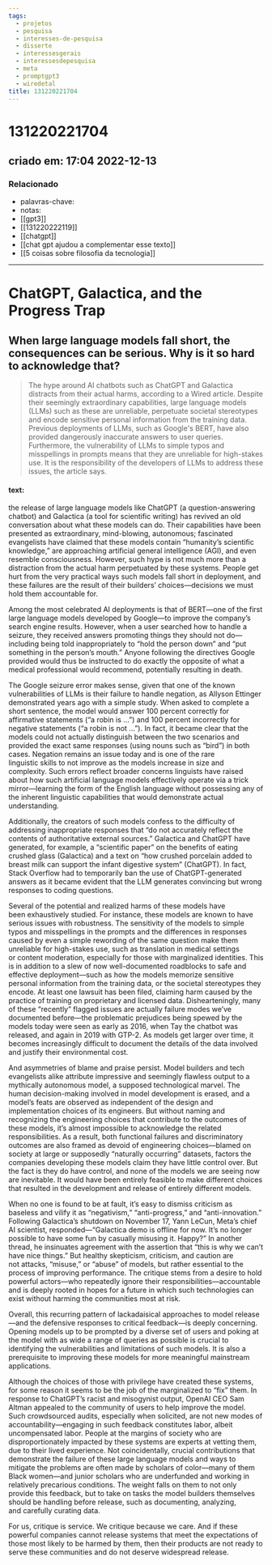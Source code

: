 ```yaml
---
tags:
  - projetos
  - pesquisa
  - interesses-de-pesquisa
  - disserte
  - interessesgerais
  - interessesdepesquisa
  - meta
  - promptgpt3
  - wiredetal
title: 131220221704
---
```

# 131220221704
## criado em: 17:04 2022-12-13

### Relacionado
- palavras-chave:    
- notas: 
- [[gpt3]]
- [[131220222119]]
- [[chatgpt]]
- [[chat gpt ajudou a complementar esse texto]]
- [[5 coisas sobre filosofia da tecnologia]]
---
# ChatGPT, Galactica, and the Progress Trap
## When large language models fall short, the consequences can be serious. Why is it so hard to acknowledge that?

>The hype around AI chatbots such as ChatGPT and Galactica distracts from their actual harms, according to a Wired article. Despite their seemingly extraordinary capabilities, large language models (LLMs) such as these are unreliable, perpetuate societal stereotypes and encode sensitive personal information from the training data. Previous deployments of LLMs, such as Google's BERT, have also provided dangerously inaccurate answers to user queries. Furthermore, the vulnerability of LLMs to simple typos and misspellings in prompts means that they are unreliable for high-stakes use. It is the responsibility of the developers of LLMs to address these issues, the article says.

#### text:
the release of large language models like ChatGPT (a question-answering chatbot) and Galactica (a tool for scientific writing) has revived an old conversation about what these models can do. Their capabilities have been presented as extraordinary, mind-blowing, autonomous; fascinated evangelists have claimed that these models contain “humanity’s scientific knowledge,” are approaching artificial general intelligence (AGI), and even resemble consciousness. However, such hype is not much more than a distraction from the actual harm perpetuated by these systems. People get hurt from the very practical ways such models fall short in deployment, and these failures are the result of their builders’ choices—decisions we must hold them accountable for. 

Among the most celebrated AI deployments is that of BERT—one of the first large language models developed by Google—to improve the company’s search engine results. However, when a user searched how to handle a seizure, they received answers promoting things they should not do—including being told inappropriately to “hold the person down” and “put something in the person’s mouth.” Anyone following the directives Google provided would thus be instructed to do exactly the opposite of what a medical professional would recommend, potentially resulting in death. 

The Google seizure error makes sense, given that one of the known vulnerabilities of LLMs is their failure to handle negation, as Allyson Ettinger demonstrated years ago with a simple study. When asked to complete a short sentence, the model would answer 100 percent correctly for affirmative statements (“a robin is …”) and 100 percent incorrectly for negative statements (“a robin is not ...”). In fact, it became clear that the models could not actually distinguish between the two scenarios and provided the exact same responses (using nouns such as “bird”) in both cases. Negation remains an issue today and is one of the rare linguistic skills to not improve as the models increase in size and complexity. Such errors reflect broader concerns linguists have raised about how such artificial language models effectively operate via a trick mirror—learning the form of the English language without possessing any of the inherent linguistic capabilities that would demonstrate actual understanding. 

Additionally, the creators of such models confess to the difficulty of addressing inappropriate responses that “do not accurately reflect the contents of authoritative external sources.” Galactica and ChatGPT have generated, for example, a “scientific paper” on the benefits of eating crushed glass (Galactica) and a text on “how crushed porcelain added to breast milk can support the infant digestive system” (ChatGPT). In fact, Stack Overflow had to temporarily ban the use of ChatGPT-generated answers as it became evident that the LLM generates convincing but wrong responses to coding questions.  

Several of the potential and realized harms of these models have been exhaustively studied. For instance, these models are known to have serious issues with robustness. The sensitivity of the models to simple typos and misspellings in the prompts and the differences in responses caused by even a simple rewording of the same question make them unreliable for high-stakes use, such as translation in medical settings or content moderation, especially for those with marginalized identities. This is in addition to a slew of now well-documented roadblocks to safe and effective deployment—such as how the models memorize sensitive personal information from the training data, or the societal stereotypes they encode. At least one lawsuit has been filed, claiming harm caused by the practice of training on proprietary and licensed data. Dishearteningly, many of these “recently” flagged issues are actually failure modes we’ve documented before—the problematic prejudices being spewed by the models today were seen as early as 2016, when Tay the chatbot was released, and again in 2019 with GTP-2. As models get larger over time, it becomes increasingly difficult to document the details of the data involved and justify their environmental cost. 

And asymmetries of blame and praise persist. Model builders and tech evangelists alike attribute impressive and seemingly flawless output to a mythically autonomous model, a supposed technological marvel. The human decision-making involved in model development is erased, and a model’s feats are observed as independent of the design and implementation choices of its engineers. But without naming and recognizing the engineering choices that contribute to the outcomes of these models, it’s almost impossible to acknowledge the related responsibilities. As a result, both functional failures and discriminatory outcomes are also framed as devoid of engineering choices—blamed on society at large or supposedly “naturally occurring” datasets, factors the companies developing these models claim they have little control over. But the fact is they do have control, and none of the models we are seeing now are inevitable. It would have been entirely feasible to make different choices that resulted in the development and release of entirely different models. 

When no one is found to be at fault, it’s easy to dismiss criticism as baseless and vilify it as “negativism,” “anti-progress,” and “anti-innovation.” Following Galactica’s shutdown on November 17, Yann LeCun, Meta’s chief AI scientist, responded—“Galactica demo is offline for now. It’s no longer possible to have some fun by casually misusing it. Happy?” In another thread, he insinuates agreement with the assertion that “this is why we can’t have nice things.” But healthy skepticism, criticism, and caution are not attacks, “misuse,” or “abuse” of models, but rather essential to the process of improving performance. The critique stems from a desire to hold powerful actors—who repeatedly ignore their responsibilities—accountable and is deeply rooted in hopes for a future in which such technologies can exist without harming the communities most at risk. 

Overall, this recurring pattern of lackadaisical approaches to model release—and the defensive responses to critical feedback—is deeply concerning. Opening models up to be prompted by a diverse set of users and poking at the model with as wide a range of queries as possible is crucial to identifying the vulnerabilities and limitations of such models. It is also a prerequisite to improving these models for more meaningful mainstream applications. 

Although the choices of those with privilege have created these systems, for some reason it seems to be the job of the marginalized to “fix” them. In response to ChatGPT’s racist and misogynist output, OpenAI CEO Sam Altman appealed to the community of users to help improve the model. Such crowdsourced audits, especially when solicited, are not new modes of accountability—engaging in such feedback constitutes labor, albeit uncompensated labor. People at the margins of society who are disproportionately impacted by these systems are experts at vetting them, due to their lived experience. Not coincidentally, crucial contributions that demonstrate the failure of these large language models and ways to mitigate the problems are often made by scholars of color—many of them Black women—and junior scholars who are underfunded and working in relatively precarious conditions. The weight falls on them to not only provide this feedback, but to take on tasks the model builders themselves should be handling before release, such as documenting, analyzing, and carefully curating data.

For us, critique is service. We critique because we care. And if these powerful companies cannot release systems that meet the expectations of those most likely to be harmed by them, then their products are not ready to serve these communities and do not deserve widespread release.


